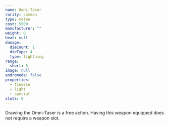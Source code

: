 ```yaml
---
name: Omni-Taser
rarity: common
type: melee
cost: 5500
manufacturer: ""
weight: 0
heat: null
damage:
  dieCount: 1
  dieType: 4
  type: lightning
range:
  short: 5
image: null
andromeda: false
properties:
  - finesse
  - light
  - special
slots: 0
---
```

Drawing the Omni-Taser is a free action. Having this weapon equipped does not require a weapon 
slot.